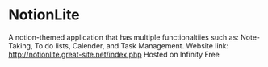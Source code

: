 # NotionLite
A notion-themed application that has multiple functionaltiies such as:  Note-Taking, To do lists, Calender, and Task Management.
Website link: http://notionlite.great-site.net/index.php
Hosted on Infinity Free
